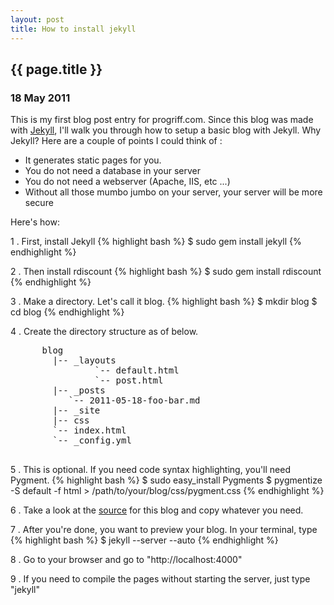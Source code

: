 ```yaml
---
layout: post
title: How to install jekyll
---
```


<h2>
  {{ page.title }}
</h2>

<h3>18 May 2011</h3>

This is my first blog post entry for progriff.com. Since this blog was made with <a href="https://github.com/mojombo/jekyll">Jekyll</a>, I'll walk you through how to setup a basic blog with Jekyll. Why Jekyll? Here are a couple of points I could think of :

- It generates static pages for you.
- You do not need a database in your server
- You do not need a webserver (Apache, IIS, etc ...)
- Without all those mumbo jumbo on your server, your server will be more secure

Here's how:


1 . First, install Jekyll
    {% highlight bash %}
    $ sudo gem install jekyll
    {% endhighlight %}
    
2 . Then install rdiscount
    {% highlight bash %}
    $ sudo gem install rdiscount
    {% endhighlight %}


3 . Make a directory. Let's call it blog.
    {% highlight bash %}
    $ mkdir blog
    $ cd blog
    {% endhighlight %}

4 . Create the directory structure as of below.
<pre class="text">
      blog
        |-- _layouts
                `-- default.html
                `-- post.html
        |-- _posts
           `-- 2011-05-18-foo-bar.md
        |-- _site
        |-- css
        `-- index.html
        `-- _config.yml
    
</pre>

5 . This is optional. If you need code syntax highlighting, you'll need Pygment. 
    {% highlight bash %}
    $ sudo easy_install Pygments
    $ pygmentize -S default -f html > /path/to/your/blog/css/pygment.css
    {% endhighlight %}

6 . Take a look at the <a href="https://github.com/pugnusferreus/progriff_blog">source</a> for this blog and copy
    whatever you need.

7 . After you're done, you want to preview your blog. In your terminal, type
    {% highlight bash %}
    $ jekyll --server --auto
    {% endhighlight %}

8 . Go to your browser and go to "http://localhost:4000"

9 . If you need to compile the pages without starting the server, just type "jekyll"